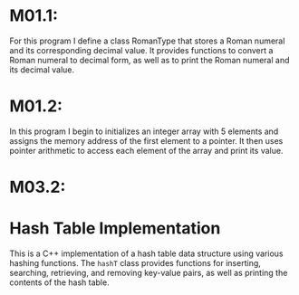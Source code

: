 # M01.1:
For this program I define a class RomanType that stores a Roman numeral and its corresponding decimal value. It provides functions to convert a Roman numeral to decimal form, as well as to print the Roman numeral and its decimal value.

# M01.2:
In this program I begin to initializes an integer array with 5 elements and assigns the memory address of the first element to a pointer. It then uses pointer arithmetic to access each element of the array and print its value.
# M03.2:
# Hash Table Implementation

This is a C++ implementation of a hash table data structure using various hashing functions. The `hashT` class provides functions for inserting, searching, retrieving, and removing key-value pairs, as well as printing the contents of the hash table.
